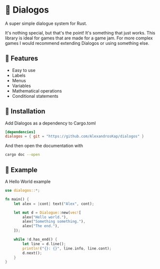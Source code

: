 # 📝 Dialogos

A super simple dialogue system for Rust.

It's nothing special, but that's the point! It's something that just works.
This library is ideal for games that are made for a game jam.
For more complex games I would recommend extending Dialogos or using something else.

## 🌽 Features

- Easy to use
- Labels
- Menus
- Variables
- Mathematical operations
- Conditional statements

## 🍄 Installation

Add Dialogos as a dependency to Cargo.toml

```toml
[dependencies]
dialogos = { git = "https://github.com/AlexandrosKap/dialogos" }
```

And then open the documentation with

```sh
cargo doc --open
```

## 🍅 Example

A Hello World example

```rust
use dialogos::*;

fn main() {
    let alex = |cont| text("Alex", cont);

    let mut d = Dialogue::new(vec![
        alex("Hello world."),
        alex("Something something."),
        alex("The end."),
    ]);

    while !d.has_end() {
        let line = d.line();
        println!("{}: {}", line.info, line.cont);
        d.next();
    }
}
```
